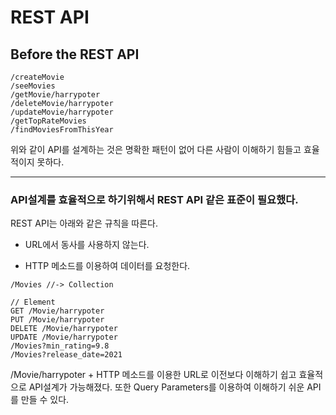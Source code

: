 # REST API

## Before the REST API

```
/createMovie
/seeMovies
/getMovie/harrypoter
/deleteMovie/harrypoter
/updateMovie/harrypoter
/getTopRateMovies
/findMoviesFromThisYear
```

위와 같이 API를 설계하는 것은 명확한 패턴이 없어 다른 사람이 이해하기 힘들고 효율적이지 못하다.

---

<h3>API설계를 효율적으로 하기위해서 REST API 같은 표준이 필요했다.</h3>
REST API는 아래와 같은 규칙을 따른다.

- URL에서 동사를 사용하지 않는다.

- HTTP 메소드를 이용하여 데이터를 요청한다.

```
/Movies //-> Collection

// Element
GET /Movie/harrypoter
PUT /Movie/harrypoter
DELETE /Movie/harrypoter
UPDATE /Movie/harrypoter
/Movies?min_rating=9.8
/Movies?release_date=2021
```

/Movie/harrypoter + HTTP 메소드를 이용한 URL로 이전보다 이해하기 쉽고 효율적으로 API설계가 가능해졌다. 또한 Query Parameters를 이용하여 이해하기 쉬운 API를 만들 수 있다.
